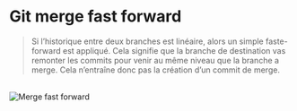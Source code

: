 # Git merge fast forward

> Si l’historique entre deux branches est linéaire, alors un simple faste-forward est appliqué. Cela signifie que la branche de destination vas remonter les commits pour venir au même niveau que la branche a merge. Cela n’entraîne donc pas la création d’un commit de merge. 

<br>
<img src="https://hudi.blog/static/f2116265ae12bf9d745ec4991962b70e/ac7a9/fast-forward-merge.png" alt="Merge fast forward">